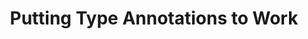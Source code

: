 ---
title: Putting Type Annotations to Work
paper-url: http://ecommons.luc.edu/cgi/viewcontent.cgi?article=1057&context=cs_facpubs
authors:
- Martin Odersky
- Konstantin Laufer
type: paper
tags:
- higher-rank types
- type inference
doHaskell-type: research paper
dohaskell-year: 1996
---